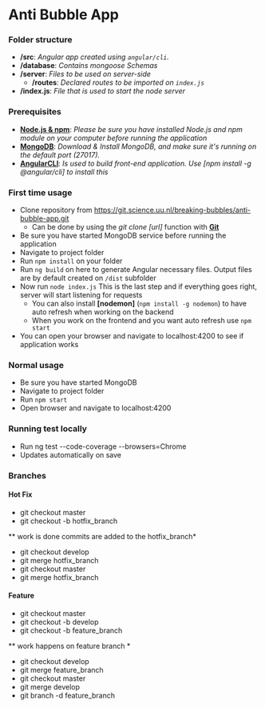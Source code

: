 # Anti Bubble App 

### Folder structure

+ **/src**: *Angular app created using ```angular/cli```.*
+ **/database**: *Contains mongoose Schemas*
+ **/server**: *Files to be used on server-side*
    * **/routes**: *Declared routes to be imported on ```index.js```*
+ **/index.js**: *File that is used to start the node server*

### Prerequisites

+ **[Node.js & npm](https://nodejs.org/en/download/)**: *Please be sure you have installed Node.js and npm module on your computer before running the application*
+ **[MongoDB](https://www.mongodb.com/download-center)**: *Download & Install MongoDB, and make sure it's running on the default port (27017).*
+ **[AngularCLI](https://cli.angular.io/)**: *Is used to build front-end application. Use [npm install -g @angular/cli] to install this*

### First time usage

+ Clone repository from https://git.science.uu.nl/breaking-bubbles/anti-bubble-app.git
    + Can be done by using the *git clone [url]* function with **[Git](https://git-scm.com/)**
+ Be sure you have started MongoDB service before running the application
+ Navigate to project folder
+ Run ```npm install``` on your folder
+ Run ```ng build``` on here to generate Angular necessary files. Output files are by default created on ```/dist``` subfolder
+ Now run ```node index.js``` This is the last step and if everything goes right, server will start listening for requests
    + You can also install **[nodemon]** (```npm install -g nodemon```) to have auto refresh when working on the backend
    + When you work on the frontend and you want auto refresh use ```npm start```
+ You can open your browser and navigate to localhost:4200 to see if application works

### Normal usage
+ Be sure you have started MongoDB
+ Navigate to project folder
+ Run ```npm start```
+ Open browser and navigate to localhost:4200

### Running test locally
+ Run ng test --code-coverage --browsers=Chrome
+ Updates automatically on save

### Branches

#### Hot Fix
+ git checkout master
+ git checkout -b hotfix_branch

** work is done commits are added to the hotfix_branch*

+ git checkout develop
+ git merge hotfix_branch
+ git checkout master
+ git merge hotfix_branch

#### Feature
+ git checkout master
+ git checkout -b develop
+ git checkout -b feature_branch

** work happens on feature branch *

+ git checkout develop
+ git merge feature_branch
+ git checkout master
+ git merge develop
+ git branch -d feature_branch
